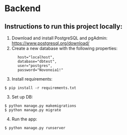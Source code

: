 # Backend

## Instructions to run this project locally:  
  
1. Download and install PostgreSQL and pgAdmin: https://www.postgresql.org/download/
2. Create a new database with the following properties:
  ```text  
        host="localhost",
        database="dbtest",
        user="postgres",
        password="Novonoia1!"
```
3. Install requirements:  
  
```console  
$ pip install -r requirements.txt  
```  
  
3. Set up DB:   
   
```console  
$ python manage.py makemigrations   
$ python manage.py migrate   
```  
   
4. Run the app:   
  
```console   
$ python manage.py runserver  
```   
